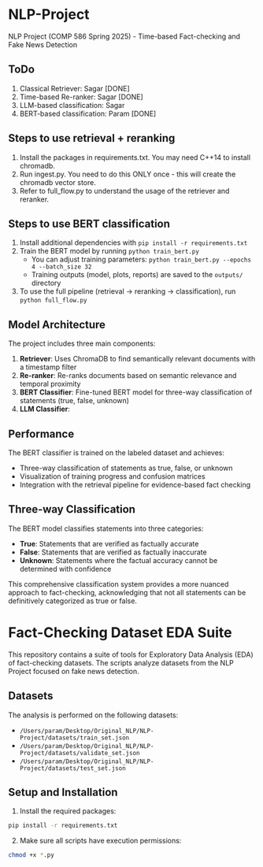 # NLP-Project
NLP Project (COMP 586 Spring 2025) - Time-based Fact-checking and Fake News Detection

## ToDo

1. Classical Retriever: Sagar [DONE]
2. Time-based Re-ranker: Sagar [DONE]
3. LLM-based classification: Sagar
4. BERT-based classification: Param [DONE]

## Steps to use retrieval + reranking
1. Install the packages in requirements.txt. You may need C++14 to install chromadb.
2. Run ingest.py. You need to do this ONLY once - this will create the chromadb vector store.
3. Refer to full_flow.py to understand the usage of the retriever and reranker.

## Steps to use BERT classification
1. Install additional dependencies with `pip install -r requirements.txt`
2. Train the BERT model by running `python train_bert.py`
   - You can adjust training parameters: `python train_bert.py --epochs 4 --batch_size 32`
   - Training outputs (model, plots, reports) are saved to the `outputs/` directory
3. To use the full pipeline (retrieval → reranking → classification), run `python full_flow.py`

## Model Architecture
The project includes three main components:
1. **Retriever**: Uses ChromaDB to find semantically relevant documents with a timestamp filter
2. **Re-ranker**: Re-ranks documents based on semantic relevance and temporal proximity
3. **BERT Classifier**: Fine-tuned BERT model for three-way classification of statements (true, false, unknown)
4. **LLM Classifier**: 

## Performance
The BERT classifier is trained on the labeled dataset and achieves:
- Three-way classification of statements as true, false, or unknown
- Visualization of training progress and confusion matrices
- Integration with the retrieval pipeline for evidence-based fact checking

## Three-way Classification
The BERT model classifies statements into three categories:
- **True**: Statements that are verified as factually accurate
- **False**: Statements that are verified as factually inaccurate
- **Unknown**: Statements where the factual accuracy cannot be determined with confidence

This comprehensive classification system provides a more nuanced approach to fact-checking, acknowledging that not all statements can be definitively categorized as true or false.

# Fact-Checking Dataset EDA Suite

This repository contains a suite of tools for Exploratory Data Analysis (EDA) of fact-checking datasets. The scripts analyze datasets from the NLP Project focused on fake news detection.

## Datasets

The analysis is performed on the following datasets:
- `/Users/param/Desktop/Original_NLP/NLP-Project/datasets/train_set.json`
- `/Users/param/Desktop/Original_NLP/NLP-Project/datasets/validate_set.json`
- `/Users/param/Desktop/Original_NLP/NLP-Project/datasets/test_set.json`

## Setup and Installation

1. Install the required packages:

```bash
pip install -r requirements.txt
```

2. Make sure all scripts have execution permissions:

```bash
chmod +x *.py
```
